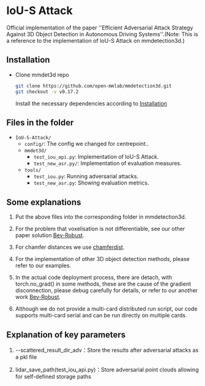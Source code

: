 # IoU-S Attack
Official implementation of the paper ''Efficient Adversarial Attack Strategy Against 3D Object Detection in Autonomous Driving Systems''.(Note: This is a reference to the implementation of IoU-S Attack on mmdetection3d.)
## Installation

- Clone mmdet3d repo
    ```bash
    git clone https://github.com/open-mmlab/mmdetection3d.git
    git checkout -v v0.17.2
    ```
    Install the necessary dependencies according to [Installation](https://mmdetection3d.readthedocs.io/en/latest/get_started.html)
## Files in the folder
- `IoU-S-Attack/`
  - `config/`: The config we changed for centrepoint..
  - `mmdet3d/`
    - `test_iou_api.py`: Implementation of IoU-S Attack.
    - `test_new_asr.py/`: Implementation of evaluation measures.
  - `tools/`
    - `test_iou.py`: Running adversarial attacks.
    - `test_new_asr.py`: Showing evaluation metrics.
## Some explanations
1. Put the above files into the corresponding folder in mmdetection3d.
   
2. For the problem that voxelisation is not differentiable, see our other paper solution [Bev-Robust](https://github.com/zzj403/BEV_Robust.git).

3. For chamfer distances we use [chamferdist](https://github.com/OpenDriveLab/ViDAR/tree/936dbf7e010189b68b83b4b61568cfd0fa23e655/third_lib/chamfer_dist/chamferdist).

4. For the implementation of other 3D object detection methods, please refer to our examples.

5. In the actual code deployment process, there are detach, with torch.no_grad() in some methods, these are the cause of the gradient disconnection, please debug carefully for details, or refer to our another work [Bev-Robust](https://github.com/zzj403/BEV_Robust.git).

6. Although we do not provide a multi-card distributed run script, our code supports multi-card serial and can be run directly on multiple cards.

## Explanation of key parameters
1. --scattered_result_dir_adv：Store the results after adversarial attacks as a pkl file

2. lidar_save_path(test_iou_api.py)：Store adversarial point clouds allowing for self-defined storage paths



